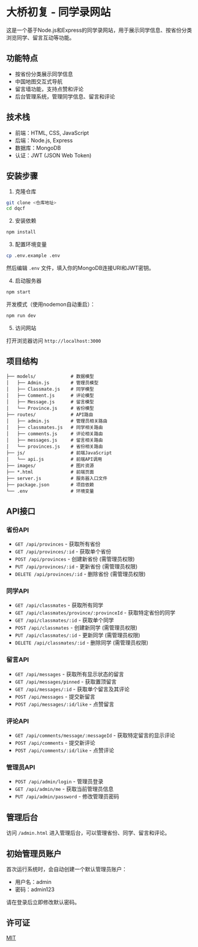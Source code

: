 # 大桥初复 - 同学录网站

这是一个基于Node.js和Express的同学录网站，用于展示同学信息、按省份分类浏览同学、留言互动等功能。

## 功能特点

- 按省份分类展示同学信息
- 中国地图交互式导航
- 留言墙功能，支持点赞和评论
- 后台管理系统，管理同学信息、留言和评论

## 技术栈

- 前端：HTML, CSS, JavaScript
- 后端：Node.js, Express
- 数据库：MongoDB
- 认证：JWT (JSON Web Token)

## 安装步骤

1. 克隆仓库

```bash
git clone <仓库地址>
cd dqcf
```

2. 安装依赖

```bash
npm install
```

3. 配置环境变量

```bash
cp .env.example .env
```

然后编辑 `.env` 文件，填入你的MongoDB连接URI和JWT密钥。

4. 启动服务器

```bash
npm start
```

开发模式（使用nodemon自动重启）：

```bash
npm run dev
```

5. 访问网站

打开浏览器访问 `http://localhost:3000`

## 项目结构

```
├── models/             # 数据模型
│   ├── Admin.js        # 管理员模型
│   ├── Classmate.js    # 同学模型
│   ├── Comment.js      # 评论模型
│   ├── Message.js      # 留言模型
│   └── Province.js     # 省份模型
├── routes/             # API路由
│   ├── admin.js        # 管理员相关路由
│   ├── classmates.js   # 同学相关路由
│   ├── comments.js     # 评论相关路由
│   ├── messages.js     # 留言相关路由
│   └── provinces.js    # 省份相关路由
├── js/                 # 前端JavaScript
│   └── api.js          # 前端API调用
├── images/             # 图片资源
├── *.html              # 前端页面
├── server.js           # 服务器入口文件
├── package.json        # 项目依赖
└── .env                # 环境变量
```

## API接口

### 省份API

- `GET /api/provinces` - 获取所有省份
- `GET /api/provinces/:id` - 获取单个省份
- `POST /api/provinces` - 创建新省份 (需管理员权限)
- `PUT /api/provinces/:id` - 更新省份 (需管理员权限)
- `DELETE /api/provinces/:id` - 删除省份 (需管理员权限)

### 同学API

- `GET /api/classmates` - 获取所有同学
- `GET /api/classmates/province/:provinceId` - 获取特定省份的同学
- `GET /api/classmates/:id` - 获取单个同学
- `POST /api/classmates` - 创建新同学 (需管理员权限)
- `PUT /api/classmates/:id` - 更新同学 (需管理员权限)
- `DELETE /api/classmates/:id` - 删除同学 (需管理员权限)

### 留言API

- `GET /api/messages` - 获取所有显示状态的留言
- `GET /api/messages/pinned` - 获取置顶留言
- `GET /api/messages/:id` - 获取单个留言及其评论
- `POST /api/messages` - 提交新留言
- `POST /api/messages/:id/like` - 点赞留言

### 评论API

- `GET /api/comments/message/:messageId` - 获取特定留言的显示评论
- `POST /api/comments` - 提交新评论
- `POST /api/comments/:id/like` - 点赞评论

### 管理员API

- `POST /api/admin/login` - 管理员登录
- `GET /api/admin/me` - 获取当前管理员信息
- `PUT /api/admin/password` - 修改管理员密码

## 管理后台

访问 `/admin.html` 进入管理后台，可以管理省份、同学、留言和评论。

## 初始管理员账户

首次运行系统时，会自动创建一个默认管理员账户：

- 用户名：admin
- 密码：admin123

请在登录后立即修改默认密码。

## 许可证

[MIT](LICENSE)